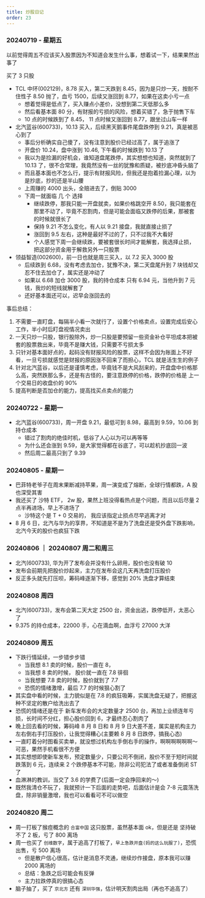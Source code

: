 ```yaml
---
title: 炒股日记
order: 23
---
```


### 20240719 - 星期五

以前觉得周五不应该买入股票因为不知道会发生什么事，想着试一下，结果果然出事了

买了 3 只股

- TCL 中环(002129)，8.78 买入，第二天跌到 8.45，因为是只炒一天，按耐不住性子 8.50 抛了，血亏 1500，后续又涨回到 8.77，如果在这卖小亏一点
  - 想着觉得是低点了，买入赚点小差价，没想到第二天低那么多
  - 然后看基本面 80 分，有财报的亏损的风险，想着买错了，急于抛售下车
  - 10 点的时候跌到了 8.45， 11 点时候又涨回到 8.77，跟坐过山车一样
- 北汽蓝谷(600733)，10.13 买入，后续黑天鹅事件尾盘跌停到 9.21，真是被恶心到了
  - 事后分析确实自己傻了，没有注意到股价已经过高了，属于追涨了
  - 开盘价 10.24，盘中涨到 10.46, 下午看的时候跌到 10.13 了
  - 我以为是捡漏的好机会，谁知道盘尾跌停，其实想想也知道，突然就到了 10.13 了，很不合常理，我竟然没有一丝的犹豫和质疑，被抄底冲昏头脑了
  - 而且基本面也不怎么行，提示有财报风险，但我还是抱着捡漏心理，以为是抄底，抄的还是半山腰
  - 上周赚的 4000 出头，全赔进去了，倒贴 3000
  - 下周一就面临 几 个 选择
    - 继续跌停，那我只能一开盘就卖，如果价格跳空开 8.50，我只能套在那里不动了，毕竟不忍割肉，但是可能会面临又跌停的后果，那被套的时候就很长了
    - 保持 9.21 不怎么变化，有人以 9.21 接盘，我就直接止损了
    - 涨回到 9.5 左右，这种是最好不过的了，只不过我不大看好
    - 个人感觉下周一会继续跌，要被套很长时间才能解套，我选择止损，把这部分资金用于解救另外一只股票
- 领益智造(002600)，前一日也就是周三买入，以 7.2 买入 3000 股
  - 后续跌到 6.68，没有考虑去加仓，犹豫不决，第二天盘尾升到 7 块钱却又忍不住去加仓了，属实还是冲动了
  - 如果以 6.68 加仓 3000 股，我的持仓成本 只有 6.94 元，当他升到 7 元钱，我炒的短线就解套了
  - 还好基本面还可以，迟早会涨回去的

事后总结：

1. 不需要一直盯盘，每隔半小看一次就行了，设置个价格卖点，设置完成后安心工作，半小时后盯盘视情况卖出
2. 一天只炒一只股，银行股除外，炒一只股是要预留一些资金补仓平坦成本把被套的股票救出来，毕竟不是赚大钱，只需要不亏损太多
3. 只针对基本面好点的，起码没有财报风险的股票，这样不会因为账面上不好看，一旦亏损就感觉是财报的原因涨不回来了而担心，TCL 就是活生生的例子
4. 针对北汽蓝谷，以后还是谨慎考虑，毕竟钱不是大风刮来的，开盘盘中价格那么高，突然跌那么多，还是有古怪的，要注意跌停的价格，跌停的价格是 上一个交易日的收盘价的 90%
5. 提高判断是否加仓的能力，提高找买点卖点的能力

### 20240722 - 星期一

- 北汽蓝谷(600733)，周一开盘 9.21，最低可到 8.98，最高到 9.59，10.06 到持仓成本
  - 错过了割肉的绝佳时机，低谷了人心以为可以再等等
  - 为什么还会涨到 9.59，是大家觉得都在谷底了，可以趁机抄底回一波
  - 然后周二最高只到了 9.39

### 20240805 - 星期一

- 巴菲特老爷子在周末果断减持苹果，周一演变成了熔断，全球行情都跌，A 股也深受其害
- 我还买了 沙特 ETF， 2w 股，果然上班没得看热点是个问题，而且以后尽量 2 点半再进场，早上不进场了
  - 沙特这个是 T + 0 交易的， 我应该指定止损点尽早逃离才对
- 8 月 6 日，北汽与华为的享界，不知道是不是为了洗盘还是受外盘下跌影响，北汽今天的股价也疯狂下跌

### 20240806 ｜ 20240807 周二和周三

- 北汽(600733), 华为开了发布会并没有什么卵用，股价也没有破 10
- 发布会前期先把股价炒起来，主力在发布会这几天再洗盘打压股价
- 反正多头就先打压呗，筹码峰逐渐下移，感觉到 20% 洗盘才算结束

### 20240808 周四

- 北汽(600733)，发布会第二天大定 2500 台，资金出逃，跌停低开，太恶心了
- 9.375 的持仓成本，22000 手，心在滴血啊，血浮亏 27000 大洋

### 20240809 周五

- 下跌行情延续，一步错步步错
  - 当我想 8.1 卖的时候，股价一直在 8，
  - 当我想 8 卖的时候， 股价就一直在 7.8 徘徊
  - 当我想要 7.8 卖的时候，股价就到了 7.7
  - 恐慌的情绪激增，最后 7.7 的时候狠心割了
- 其实盘中看的时候，主力貌似是在 7.8 的疯狂吸筹，实属洗盘无疑了，把握这种不坚定的散户给洗出去了
- 恐慌的情绪还是在于 新车发布会的大定数量才 2500 台，再加上业绩连年亏损，长时间不分红，担心股价回到 6，才最终忍心割肉了
- 晚上回去看的时候，筹码峰 8 月 8 日和 8 月 9 日大差不差，属实是机构主力 左右倒右手打压股价，让我觉得糟心(主要赖 8 月 8 日跌停，搞我心态)
- 一直盯着分时图看买卖单，就没想过机构左手倒右手的操作，啊啊啊啊啊啊～可恶，果然手机看很不方便
- 其实想想即使新车发布，预定数量少，只要公司不倒闭，股价不至于短时间就跌落到 6 元，连续来 2 个跌停基本不可能，除非公司犯法了或者准备倒闭 ST 了
- 血淋淋的教训，当交了 3.6 的学费了(后面一定会挣回来的～)
- 既然我清仓不玩了，我就预计一下后面的走势吧，后面估计是会 7-8 元震荡洗盘，除非销量激增，我也可以看看可不可以做空

### 20240820 周二

- 周一打板了猴痘概念的 `合富中国` 这只股票，虽然基本面 ok，但是还是 坚持破不了 2 板，亏了 800 离场
- 周一也买了 `创维数字`，属于追高了打板了，`早上急跌开盘(妈的这么玩服了)`，恐慌出售，亏 500 离场
  - 但是散户信心很高，估计是消息不灵通，继续炒作接盘，原本我可以赚 2000 离场的
  - 总结：急跌之后可能会有反弹
  - 主力拉跌停真的很搞心态
- 脑子抽了，买了 `京北方` 还有 `深圳华强`，估计明天割肉出局（再也不追高了）
